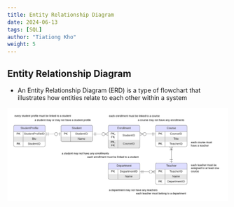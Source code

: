```yaml
---
title: Entity Relationship Diagram
date: 2024-06-13
tags: [SQL]
author: "Tiationg Kho"
weight: 5
---
```


## **Entity Relationship Diagram**

- An Entity Relationship Diagram (ERD) is a type of flowchart that illustrates how entities relate to each other within a system

![ERD (crow's foot)](/erd.png)